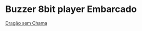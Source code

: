 # Buzzer 8bit player Embarcado


[Dragão sem Chama](https://dragaosemchama.com/en/2019/02/songs-for-arduino/)
<!--stackedit_data:
eyJoaXN0b3J5IjpbMTgwNDY3MjExMSwxNzkyMjEwNDgwXX0=
-->